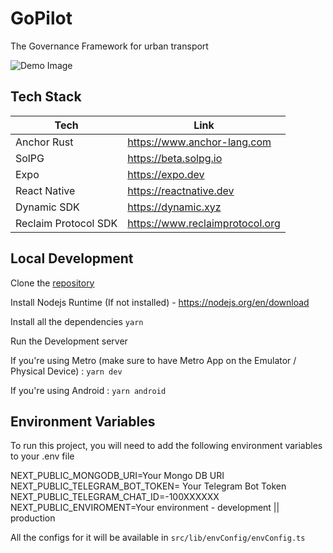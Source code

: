 
# GoPilot

The Governance Framework for urban transport

![Demo Image](https://ik.imagekit.io/scriptscrypt/GoPilot%20-%20header.png?updatedAt=1728392582708)

## Tech Stack

| Tech | Link |
| ----------------- | ----------------- |
| Anchor Rust | https://www.anchor-lang.com
| SolPG | https://beta.solpg.io
| Expo| https://expo.dev
| React Native | https://reactnative.dev
| Dynamic SDK| https://dynamic.xyz
| Reclaim Protocol SDK| https://www.reclaimprotocol.org

## Local Development 

Clone the [repository](https://github.com/scriptscrypt/GoPilot-App/)

Install Nodejs Runtime (If not installed) - https://nodejs.org/en/download

Install all the dependencies 
`yarn`

Run the Development server

If you're using Metro (make sure to have Metro App on the Emulator / Physical Device) : 
`yarn dev`

If you're using Android : 
`yarn android`
## Environment Variables

To run this project, you will need to add the following environment variables to your .env file

NEXT_PUBLIC_MONGODB_URI=Your Mongo DB URI
NEXT_PUBLIC_TELEGRAM_BOT_TOKEN= Your Telegram Bot Token
NEXT_PUBLIC_TELEGRAM_CHAT_ID=-100XXXXXX
NEXT_PUBLIC_ENVIROMENT=Your environment - development || production

All the configs for it will be available in `src/lib/envConfig/envConfig.ts`

